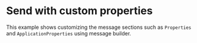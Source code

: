 # Send with custom properties

This example shows customizing the message sections such as `Properties` and `ApplicationProperties` using message builder.
